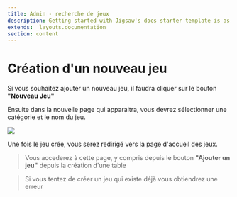 ```yaml
---
title: Admin - recherche de jeux
description: Getting started with Jigsaw's docs starter template is as easy as 1, 2, 3.
extends: _layouts.documentation
section: content
---
```

# Création d'un nouveau jeu

Si vous souhaitez ajouter un nouveau jeu, il faudra cliquer sur le bouton **"Nouveau Jeu"**

Ensuite dans la nouvelle page qui apparaitra, vous devrez sélectionner une catégorie et le nom du jeu.

<img class="block m-auto" src="/assets/img/admin/create-game.png" />

Une fois le jeu crée, vous serez redirigé vers la page d'accueil des jeux.

> Vous accederez à cette page, y compris depuis le bouton **"Ajouter un jeu"** depuis la création d'une table

> Si vous tentez de créer un jeu qui existe déjà vous obtiendrez une erreur

